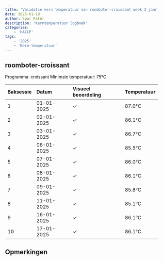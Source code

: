 ```yaml
---
title: 'Validatie kern temperatuur van roomboter-croissant week 3 jaar 2025'
date: 2025-01-19
author: Spar Pater
description: 'Kerntemperatuur logboek'
categories:
    - 'HACCP'
tags:
    - '2025'
    - 'Kern-temperatuur'
---
```


## roomboter-croissant

Programma: croissant
Minimale temperatuur: 75°C

| Baksessie | Datum | Visueel beoordeling | Temperatuur |
|:---|:---|:---|:---|
| 1 | 01-01-2025 | &check; | 87.0°C |
| 2 | 02-01-2025 | &check; | 86.1°C |
| 3 | 03-01-2025 | &check; | 86.7°C |
| 4 | 06-01-2025 | &check; | 85.5°C |
| 5 | 07-01-2025 | &check; | 86.0°C |
| 6 | 08-01-2025 | &check; | 86.1°C |
| 7 | 09-01-2025 | &check; | 85.8°C |
| 8 | 11-01-2025 | &check; | 85.1°C |
| 9 | 16-01-2025 | &check; | 86.1°C |
| 10 | 17-01-2025 | &check; | 86.1°C |

## Opmerkingen



